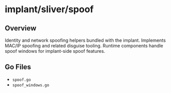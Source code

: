 # implant/sliver/spoof

## Overview

Identity and network spoofing helpers bundled with the implant. Implements MAC/IP spoofing and related disguise tooling. Runtime components handle spoof windows for implant-side spoof features.

## Go Files

- `spoof.go`
- `spoof_windows.go`
